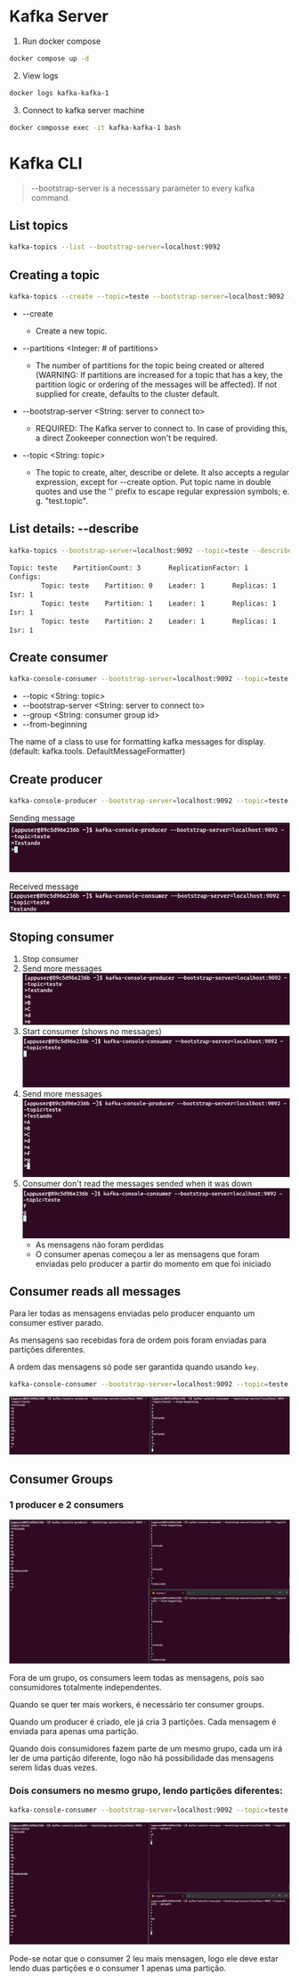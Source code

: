 # Kafka Server
1. Run docker compose
```sh
docker compose up -d
```

2. View logs
```sh
docker logs kafka-kafka-1
```

3. Connect to kafka server machine
```sh
docker composse exec -it kafka-kafka-1 bash
```
# Kafka CLI
> --bootstrap-server is a necesssary parameter to every kafka command.

## List topics
```sh
kafka-topics --list --bootstrap-server=localhost:9092
```

## Creating a topic
```sh
kafka-topics --create --topic=teste --bootstrap-server=localhost:9092 --partitions=3
```

- --create
    - Create a new topic.

- --partitions <Integer: # of partitions>  
    - The number of partitions for the topic being created or altered (WARNING: If partitions are increased for a topic that has a key, the partition logic or ordering of the messages will be affected). If not supplied for create, defaults to the cluster default.

- --bootstrap-server <String: server to connect to>                            
    - REQUIRED: The Kafka server to connect to. In case of providing this, a direct Zookeeper connection won't be required.

- --topic <String: topic>
    - The topic to create, alter, describe or delete. It also accepts a regular  expression, except for --create option. Put topic name in double quotes and use  the '\' prefix to escape regular expression symbols; e. g. "test\.topic". 


## List details: --describe
```sh
kafka-topics --bootstrap-server=localhost:9092 --topic=teste --describe
```

```
Topic: teste    PartitionCount: 3       ReplicationFactor: 1    Configs:
        Topic: teste    Partition: 0    Leader: 1       Replicas: 1     Isr: 1
        Topic: teste    Partition: 1    Leader: 1       Replicas: 1     Isr: 1
        Topic: teste    Partition: 2    Leader: 1       Replicas: 1     Isr: 1
```

## Create consumer
```sh
kafka-console-consumer --bootstrap-server=localhost:9092 --topic=teste 
```

- --topic <String: topic>
- --bootstrap-server <String: server to connect to>
- --group <String: consumer group id>  
- --from-beginning

The name of a class to use for formatting kafka messages for display. (default: kafka.tools. DefaultMessageFormatter)

## Create producer
```sh
kafka-console-producer --bootstrap-server=localhost:9092 --topic=teste
```

Sending message
![alt text](image.png)

Received message
![alt text](image-1.png)

## Stoping consumer
1. Stop consumer 
2. Send more messages
![alt text](image-2.png)
3. Start consumer (shows no messages)
![alt text](image-6.png)
4. Send more messages
![alt text](image-4.png)
5. Consumer don't read the messages sended when it was down
![alt text](image-7.png)
    - As mensagens não foram perdidas
    - O consumer apenas começou a ler as mensagens que foram enviadas pelo producer a partir do momento em que foi iniciado

## Consumer reads all messages
Para ler todas as mensagens enviadas pelo producer enquanto um consumer estiver parado.

As mensagens sao recebidas fora de ordem pois foram enviadas para partições diferentes. 

A ordem das mensagens só pode ser garantida quando usando `key`.

```sh
kafka-console-consumer --bootstrap-server=localhost:9092 --topic=teste --from-beginning
```

![alt text](image-3.png)

## Consumer Groups
### 1 producer e 2 consumers 

![alt text](image-5.png)

Fora de um grupo, os consumers leem todas as mensagens, pois sao consumidores totalmente independentes. 

Quando se quer ter mais workers, é necessário ter consumer groups.

Quando um producer é criado, ele já cria 3 partições. Cada mensagem é enviada para apenas uma partição.

Quando dois consumidores fazem parte de um mesmo grupo, cada um irá ler de uma partição diferente, logo não há possibilidade das mensagens serem lidas duas vezes.

### Dois consumers no mesmo grupo, lendo partições diferentes:
```sh
kafka-console-consumer --bootstrap-server=localhost:9092 --topic=teste --group=x
```

![alt text](image-8.png)

Pode-se notar que o consumer 2 leu mais mensagen, logo ele deve estar lendo duas partições e o consumer 1 apenas uma partição.